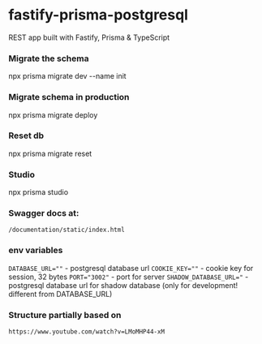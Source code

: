 # fastify-prisma-postgresql

REST app built with Fastify, Prisma &amp; TypeScript

### Migrate the schema

npx prisma migrate dev --name init

### Migrate schema in production

npx prisma migrate deploy

### Reset db

npx prisma migrate reset

### Studio

npx prisma studio

### Swagger docs at:

`/documentation/static/index.html`

### env variables

`DATABASE_URL=""` - postgresql database url
`COOKIE_KEY=""` - cookie key for session, 32 bytes
`PORT="3002"` - port for server
`SHADOW_DATABASE_URL="` - postgresql database url for shadow database (only for development! different from DATABASE_URL)

### Structure partially based on

`https://www.youtube.com/watch?v=LMoMHP44-xM`
